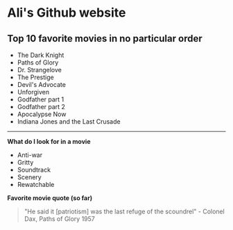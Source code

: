 # Ali's Github website

## Top 10 favorite movies in no particular order 
- The Dark Knight 
- Paths of Glory
- Dr. Strangelove 
- The Prestige 
- Devil's Advocate  
- Unforgiven 
- Godfather part 1 
- Godfather part 2
- Apocalypse Now  
- Indiana Jones and the Last Crusade
---
**What do I look for in a movie**
- Anti-war 
- Gritty 
- Soundtrack 
- Scenery 
- Rewatchable 

**Favorite movie quote (so far)** 
>"He said it [patriotism] was the last refuge of the scoundrel" 
> \- Colonel Dax, Paths of Glory 1957
